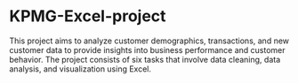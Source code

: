 # KPMG-Excel-project
 This project aims to analyze customer demographics, transactions, and new customer data to provide insights into business  performance and customer behavior. The project consists of six tasks that involve data cleaning, data analysis, and visualization using  Excel.
